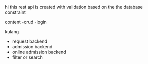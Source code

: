 hi this rest api is created with validation based on the the database constraint

content
-crud
-login

kulang
- request backend
- admission backend
- online admission backend
- filter or search
